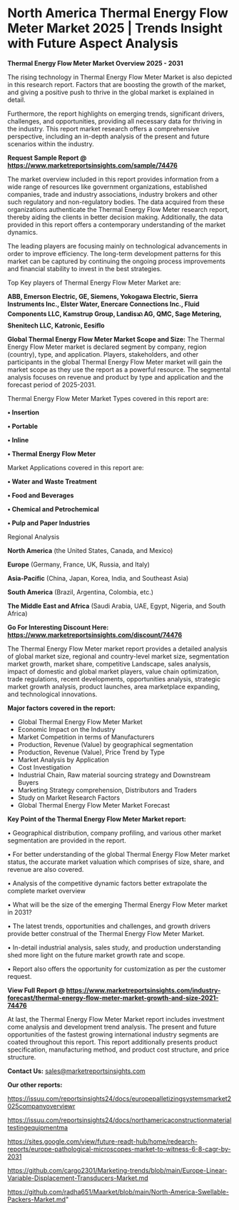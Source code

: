 # North America Thermal Energy Flow Meter Market 2025 | Trends Insight with Future Aspect Analysis

<Strong> Thermal Energy Flow Meter Market Overview 2025 - 2031</strong>

The rising technology in Thermal Energy Flow Meter Market is also depicted in this research report. Factors that are boosting the growth of the market, and giving a positive push to thrive in the global market is explained in detail.

Furthermore, the report highlights on emerging trends, significant drivers, challenges, and opportunities, providing all necessary data for thriving in the industry. This report market research offers a comprehensive perspective, including an in-depth analysis of the present and future scenarios within the industry.

<strong>Request Sample Report @ <a href=https://www.marketreportsinsights.com/sample/74476>https://www.marketreportsinsights.com/sample/74476</a></strong>

The market overview included in this report provides information from a wide range of resources like government organizations, established companies, trade and industry associations, industry brokers and other such regulatory and non-regulatory bodies. The data acquired from these organizations authenticate the Thermal Energy Flow Meter research report, thereby aiding the clients in better decision making. Additionally, the data provided in this report offers a contemporary understanding of the market dynamics.

The leading players are focusing mainly on technological advancements in order to improve efficiency. The long-term development patterns for this market can be captured by continuing the ongoing process improvements and financial stability to invest in the best strategies.

Top Key players of Thermal Energy Flow Meter Market are:

<strong>ABB, Emerson Electric, GE, Siemens, Yokogawa Electric, Sierra Instruments Inc., Elster Water, Enercare Connections Inc., Fluid Components LLC, Kamstrup Group, Landisᬪ AG, QMC, Sage Metering, Shenitech LLC, Katronic, Eesiflo</strong>

<strong><b>Global Thermal Energy Flow Meter Market Scope and Size:</b></strong>
The Thermal Energy Flow Meter market is declared segment by company, region (country), type, and application. Players, stakeholders, and other participants in the global Thermal Energy Flow Meter market will gain the market scope as they use the report as a powerful resource. The segmental analysis focuses on revenue and product by type and application and the forecast period of 2025-2031.

Thermal Energy Flow Meter Market Types covered in this report are:

<strong>• Insertion

• Portable

• Inline

• Thermal Energy Flow Meter</strong>

Market Applications covered in this report are:

<strong>• Water and Waste Treatment

• Food and Beverages

• Chemical and Petrochemical

• Pulp and Paper Industries</strong> 

Regional Analysis

<strong>North America</strong> (the United States, Canada, and Mexico)

<strong>Europe</strong> (Germany, France, UK, Russia, and Italy)

<strong>Asia-Pacific</strong> (China, Japan, Korea, India, and Southeast Asia)

<strong>South America</strong> (Brazil, Argentina, Colombia, etc.)

<strong>The Middle East and Africa</strong> (Saudi Arabia, UAE, Egypt, Nigeria, and South Africa)

<strong>Go For Interesting Discount Here: <a href=https://www.marketreportsinsights.com/discount/74476>https://www.marketreportsinsights.com/discount/74476</a></strong>

The Thermal Energy Flow Meter market report provides a detailed analysis of global market size, regional and country-level market size, segmentation market growth, market share, competitive Landscape, sales analysis, impact of domestic and global market players, value chain optimization, trade regulations, recent developments, opportunities analysis, strategic market growth analysis, product launches, area marketplace expanding, and technological innovations.

<strong><b>Major factors covered in the report:</b></strong>
<ul>
  <li>Global Thermal Energy Flow Meter Market </li>
  <li>Economic Impact on the Industry</li>
  <li>Market Competition in terms of Manufacturers</li>
  <li>Production, Revenue (Value) by geographical segmentation</li>
  <li>Production, Revenue (Value), Price Trend by Type</li>
  <li>Market Analysis by Application</li>
  <li>Cost Investigation</li>
  <li>Industrial Chain, Raw material sourcing strategy and Downstream Buyers</li>
  <li>Marketing Strategy comprehension, Distributors and Traders</li>
  <li>Study on Market Research Factors</li>
  <li>Global Thermal Energy Flow Meter Market Forecast</li>
</ul>

<strong><b>Key Point of the Thermal Energy Flow Meter Market report:</b></strong>

• Geographical distribution, company profiling, and various other market segmentation are provided in the report.

• For better understanding of the global Thermal Energy Flow Meter market status, the accurate market valuation which comprises of size, share, and revenue are also covered.

• Analysis of the competitive dynamic factors better extrapolate the complete market overview

• What will be the size of the emerging Thermal Energy Flow Meter market in 2031?

• The latest trends, opportunities and challenges, and growth drivers provide better construal of the Thermal Energy Flow Meter Market.

• In-detail industrial analysis, sales study, and production understanding shed more light on the future market growth rate and scope.

• Report also offers the opportunity for customization as per the customer request.

<strong><b>View Full Report @ <a href=https://www.marketreportsinsights.com/industry-forecast/thermal-energy-flow-meter-market-growth-and-size-2021-74476>https://www.marketreportsinsights.com/industry-forecast/thermal-energy-flow-meter-market-growth-and-size-2021-74476</a></b></strong>


At last, the Thermal Energy Flow Meter Market report includes investment come analysis and development trend analysis. The present and future opportunities of the fastest growing international industry segments are coated throughout this report. This report additionally presents product specification, manufacturing method, and product cost structure, and price structure.

<strong>Contact Us:</strong>
sales@marketreportsinsights.com

<strong>Our other reports:</strong>

<a href=https://issuu.com/reportsinsights24/docs/europepalletizingsystemsmarket2025companyoverviewr>https://issuu.com/reportsinsights24/docs/europepalletizingsystemsmarket2025companyoverviewr</a>

<a href=https://issuu.com/reportsinsights24/docs/northamericaconstructionmaterialtestingequipmentma>https://issuu.com/reportsinsights24/docs/northamericaconstructionmaterialtestingequipmentma</a>

<a href=https://sites.google.com/view/future-readt-hub/home/redearch-reports/europe-pathological-microscopes-market-to-witness-6-8-cagr-by-2031>https://sites.google.com/view/future-readt-hub/home/redearch-reports/europe-pathological-microscopes-market-to-witness-6-8-cagr-by-2031</a>

<a href=https://github.com/cargo2301/Marketing-trends/blob/main/Europe-Linear-Variable-Displacement-Transducers-Market.md>https://github.com/cargo2301/Marketing-trends/blob/main/Europe-Linear-Variable-Displacement-Transducers-Market.md</a>

<a href=https://github.com/radha651/Maarket/blob/main/North-America-Swellable-Packers-Market.md>https://github.com/radha651/Maarket/blob/main/North-America-Swellable-Packers-Market.md</a>"
